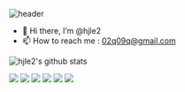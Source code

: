 ![header](https://capsule-render.vercel.app/api?type=Waving&color=auto&height=200&section=header&text=Hi%20there,,&fontSize=70)
- 👋 Hi there, I’m @hjle2
- 📫 How to reach me : 02q09q@gmail.com

![hjle2's github stats](https://github-readme-stats.vercel.app/api?username=hjle2&show_icons=true)
<p>
  <img src="https://img.shields.io/badge/SpringBoot-6DB33F?style=flat-square&logo=springboot&logoColor=white"/>
  <img src="https://img.shields.io/badge/Java-FF160B?style=flat-square&logo=angellist&logoColor=white"/>
  <img src="https://img.shields.io/badge/Python-3776AB?style=flat-square&logo=python&logoColor=white"/>
  <img src="https://img.shields.io/badge/CSharp-239120?style=flat-square&logo=csharp&logoColor=white"/>
  <img src="https://img.shields.io/badge/MariaDB-003545?style=flat-square&logo=mariadb&logoColor=white"/>
  <img src="https://img.shields.io/badge/MySQL-4479A1?style=flat-square&logo=mysql&logoColor=white"/>
</p>
<!---
hjle2/hjle2 is a ✨ special ✨ repository because its `README.md` (this file) appears on your GitHub profile.
You can click the Preview link to take a look at your changes.
--->
